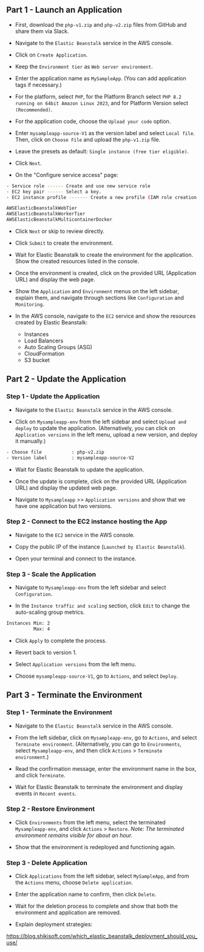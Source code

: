 ## Part 1 - Launch an Application

- First, download the `php-v1.zip` and `php-v2.zip` files from GitHub and share them via Slack.

- Navigate to the `Elastic Beanstalk` service in the AWS console.

- Click on `Create Application`.

- Keep the `Environment tier` as `Web server environment`.

- Enter the application name as `MySampleApp`. (You can add application tags if necessary.)

- For the platform, select `PHP`, for the Platform Branch select `PHP 8.2 running on 64bit Amazon Linux 2023`, and for Platform Version select `(Recommended)`.

- For the application code, choose the `Upload your code` option.

- Enter `mysampleapp-source-V1` as the version label and select `Local file`. Then, click on `Choose File` and upload the `php-v1.zip` file.

- Leave the presets as default: `Single instance (free tier eligible)`.

- Click `Next`.

- On the "Configure service access" page:

```bash
- Service role ------ Create and use new service role
- EC2 key pair ------ Select a key.
- EC2 instance profile ------- Create a new profile (IAM role creation required). Select the following policies:

AWSElasticBeanstalkWebTier
AWSElasticBeanstalkWorkerTier
AWSElasticBeanstalkMulticontainerDocker
```
- Click `Next` or skip to review directly.

- Click `Submit` to create the environment.

- Wait for Elastic Beanstalk to create the environment for the application. Show the created resources listed in the console.

- Once the environment is created, click on the provided URL (Application URL) and display the web page.

- Show the `Application` and `Environment` menus on the left sidebar, explain them, and navigate through sections like `Configuration` and `Monitoring`.

- In the AWS console, navigate to the `EC2` service and show the resources created by Elastic Beanstalk:
  - Instances
  - Load Balancers
  - Auto Scaling Groups (ASG)
  - CloudFormation
  - S3 bucket

## Part 2 - Update the Application

### Step 1 - Update the Application

- Navigate to the `Elastic Beanstalk` service in the AWS console.

- Click on `Mysampleapp-env` from the left sidebar and select `Upload and deploy` to update the application. (Alternatively, you can click on `Application versions` in the left menu, upload a new version, and deploy it manually.)

```bash
- Choose file           : php-v2.zip
- Version label         : mysampleapp-source-V2
```
- Wait for Elastic Beanstalk to update the application.

- Once the update is complete, click on the provided URL (Application URL) and display the updated web page.

- Navigate to `Mysampleapp` >> `Application versions` and show that we have one application but two versions.

### Step 2 - Connect to the EC2 instance hosting the App

- Navigate to the `EC2` service in the AWS console.

- Copy the public IP of the instance (`Launched by Elastic Beanstalk`).

- Open your terminal and connect to the instance.

### Step 3 - Scale the Application

- Navigate to `Mysampleapp-env` from the left sidebar and select `Configuration`.

- In the `Instance traffic and scaling` section, click `Edit` to change the auto-scaling group metrics.

```bash
Instances Min: 2
          Max: 4
```

- Click `Apply` to complete the process.

- Revert back to version 1.

- Select `Application versions` from the left menu.

- Choose `mysampleapp-source-V1`, go to `Actions`, and select `Deploy`.

## Part 3 - Terminate the Environment

### Step 1 - Terminate the Environment

- Navigate to the `Elastic Beanstalk` service in the AWS console.

- From the left sidebar, click on `Mysampleapp-env`, go to `Actions`, and select `Terminate environment`. (Alternatively, you can go to `Environments`, select `Mysampleapp-env`, and then click `Actions` > `Terminate environment`.)

- Read the confirmation message, enter the environment name in the box, and click `Terminate`.

- Wait for Elastic Beanstalk to terminate the environment and display events in `Recent events`.

### Step 2 - Restore Environment

- Click `Environments` from the left menu, select the terminated `Mysampleapp-env`, and click `Actions` > `Restore`.
  *Note: The terminated environment remains visible for about an hour.*

- Show that the environment is redeployed and functioning again.

### Step 3 - Delete Application

- Click `Applications` from the left sidebar, select `MySampleApp`, and from the `Actions` menu, choose `Delete application`.

- Enter the application name to confirm, then click `Delete`.

- Wait for the deletion process to complete and show that both the environment and application are removed.

- Explain deployment strategies:

https://blog.shikisoft.com/which_elastic_beanstalk_deployment_should_you_use/

